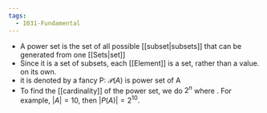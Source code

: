 ```yaml
---
tags:
  - 1031-Fundamental
---
```

- A power set is the set of all possible [[subset|subsets]] that can be generated from one [[Sets|set]]
- Since it is a set of subsets, each [[Element]] is a set, rather than a value. on its own.
- it is denoted by a fancy P: $\mathcal P (A)$ is power set of A
- To find the [[cardinality]] of the power set, we do $2^{n}$ where . For example, $|A| = 10$, then $|P(A)| = 2^{10}$. 